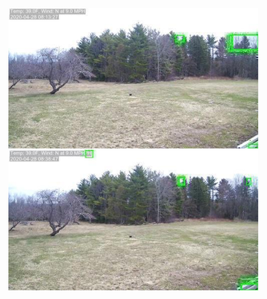 ![20200428-080522-083527](in/20200428/20200428-080522-083527_0_.jpg)
![20200428-083532-090537](in/20200428/20200428-083532-090537_0_.jpg)
